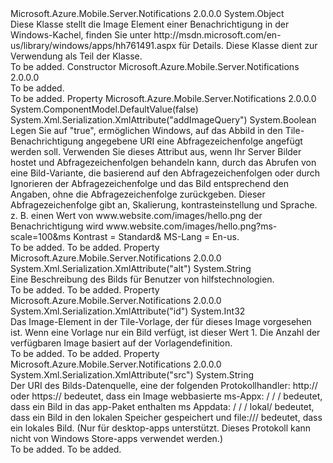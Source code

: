 <Type Name="TileImage" FullName="Microsoft.Azure.Mobile.Server.TileImage">
  <TypeSignature Language="C#" Value="public class TileImage" />
  <TypeSignature Language="ILAsm" Value=".class public auto ansi beforefieldinit TileImage extends System.Object" />
  <TypeSignature Language="DocId" Value="T:Microsoft.Azure.Mobile.Server.TileImage" />
  <TypeSignature Language="VB.NET" Value="Public Class TileImage" />
  <TypeSignature Language="F#" Value="type TileImage = class" />
  <AssemblyInfo>
    <AssemblyName>Microsoft.Azure.Mobile.Server.Notifications</AssemblyName>
    <AssemblyVersion>2.0.0.0</AssemblyVersion>
  </AssemblyInfo>
  <Base>
    <BaseTypeName>System.Object</BaseTypeName>
  </Base>
  <Interfaces />
  <Docs>
    <summary>
            Diese Klasse stellt die <c>Image</c> Element einer Benachrichtigung in der Windows-Kachel, finden Sie unter <c>http://msdn.microsoft.com/en-us/library/windows/apps/hh761491.aspx</c> für Details.
            Diese Klasse dient zur Verwendung als Teil der <see cref="T:Microsoft.Azure.Mobile.Server.WindowsPushMessage" /> Klasse.
            </summary>
    <remarks>To be added.</remarks>
  </Docs>
  <Members>
    <Member MemberName=".ctor">
      <MemberSignature Language="C#" Value="public TileImage ();" />
      <MemberSignature Language="ILAsm" Value=".method public hidebysig specialname rtspecialname instance void .ctor() cil managed" />
      <MemberSignature Language="DocId" Value="M:Microsoft.Azure.Mobile.Server.TileImage.#ctor" />
      <MemberSignature Language="VB.NET" Value="Public Sub New ()" />
      <MemberType>Constructor</MemberType>
      <AssemblyInfo>
        <AssemblyName>Microsoft.Azure.Mobile.Server.Notifications</AssemblyName>
        <AssemblyVersion>2.0.0.0</AssemblyVersion>
      </AssemblyInfo>
      <Parameters />
      <Docs>
        <summary>To be added.</summary>
        <remarks>To be added.</remarks>
      </Docs>
    </Member>
    <Member MemberName="AddImageQuery">
      <MemberSignature Language="C#" Value="public bool AddImageQuery { get; set; }" />
      <MemberSignature Language="ILAsm" Value=".property instance bool AddImageQuery" />
      <MemberSignature Language="DocId" Value="P:Microsoft.Azure.Mobile.Server.TileImage.AddImageQuery" />
      <MemberSignature Language="VB.NET" Value="Public Property AddImageQuery As Boolean" />
      <MemberSignature Language="F#" Value="member this.AddImageQuery : bool with get, set" Usage="Microsoft.Azure.Mobile.Server.TileImage.AddImageQuery" />
      <MemberType>Property</MemberType>
      <AssemblyInfo>
        <AssemblyName>Microsoft.Azure.Mobile.Server.Notifications</AssemblyName>
        <AssemblyVersion>2.0.0.0</AssemblyVersion>
      </AssemblyInfo>
      <Attributes>
        <Attribute>
          <AttributeName>System.ComponentModel.DefaultValue(false)</AttributeName>
        </Attribute>
        <Attribute>
          <AttributeName>System.Xml.Serialization.XmlAttribute("addImageQuery")</AttributeName>
        </Attribute>
      </Attributes>
      <ReturnValue>
        <ReturnType>System.Boolean</ReturnType>
      </ReturnValue>
      <Docs>
        <summary>
            Legen Sie auf "true", ermöglichen Windows, auf das Abbild in den Tile-Benachrichtigung angegebene URI eine Abfragezeichenfolge angefügt werden soll. Verwenden Sie dieses Attribut aus, wenn Ihr Server Bilder hostet und Abfragezeichenfolgen behandeln kann, durch das Abrufen von eine Bild-Variante, die basierend auf den Abfragezeichenfolgen oder durch Ignorieren der Abfragezeichenfolge und das Bild entsprechend den Angaben, ohne die Abfragezeichenfolge zurückgeben. Dieser Abfragezeichenfolge gibt an, Skalierung, kontrasteinstellung und Sprache. z. B. einen Wert von <c>www.website.com/images/hello.png</c> der Benachrichtigung wird <c>www.website.com/images/hello.png?ms-scale=100&amp;ms Kontrast = Standard&amp; MS-Lang = En-us</c>.
            </summary>
        <value>To be added.</value>
        <remarks>To be added.</remarks>
      </Docs>
    </Member>
    <Member MemberName="Alt">
      <MemberSignature Language="C#" Value="public string Alt { get; set; }" />
      <MemberSignature Language="ILAsm" Value=".property instance string Alt" />
      <MemberSignature Language="DocId" Value="P:Microsoft.Azure.Mobile.Server.TileImage.Alt" />
      <MemberSignature Language="VB.NET" Value="Public Property Alt As String" />
      <MemberSignature Language="F#" Value="member this.Alt : string with get, set" Usage="Microsoft.Azure.Mobile.Server.TileImage.Alt" />
      <MemberType>Property</MemberType>
      <AssemblyInfo>
        <AssemblyName>Microsoft.Azure.Mobile.Server.Notifications</AssemblyName>
        <AssemblyVersion>2.0.0.0</AssemblyVersion>
      </AssemblyInfo>
      <Attributes>
        <Attribute>
          <AttributeName>System.Xml.Serialization.XmlAttribute("alt")</AttributeName>
        </Attribute>
      </Attributes>
      <ReturnValue>
        <ReturnType>System.String</ReturnType>
      </ReturnValue>
      <Docs>
        <summary>
            Eine Beschreibung des Bilds für Benutzer von hilfstechnologien.
            </summary>
        <value>To be added.</value>
        <remarks>To be added.</remarks>
      </Docs>
    </Member>
    <Member MemberName="Id">
      <MemberSignature Language="C#" Value="public int Id { get; set; }" />
      <MemberSignature Language="ILAsm" Value=".property instance int32 Id" />
      <MemberSignature Language="DocId" Value="P:Microsoft.Azure.Mobile.Server.TileImage.Id" />
      <MemberSignature Language="VB.NET" Value="Public Property Id As Integer" />
      <MemberSignature Language="F#" Value="member this.Id : int with get, set" Usage="Microsoft.Azure.Mobile.Server.TileImage.Id" />
      <MemberType>Property</MemberType>
      <AssemblyInfo>
        <AssemblyName>Microsoft.Azure.Mobile.Server.Notifications</AssemblyName>
        <AssemblyVersion>2.0.0.0</AssemblyVersion>
      </AssemblyInfo>
      <Attributes>
        <Attribute>
          <AttributeName>System.Xml.Serialization.XmlAttribute("id")</AttributeName>
        </Attribute>
      </Attributes>
      <ReturnValue>
        <ReturnType>System.Int32</ReturnType>
      </ReturnValue>
      <Docs>
        <summary>
            Das Image-Element in der Tile-Vorlage, der für dieses Image vorgesehen ist. Wenn eine Vorlage nur ein Bild verfügt, ist dieser Wert 1. Die Anzahl der verfügbaren Image basiert auf der Vorlagendefinition.
            </summary>
        <value>To be added.</value>
        <remarks>To be added.</remarks>
      </Docs>
    </Member>
    <Member MemberName="Src">
      <MemberSignature Language="C#" Value="public string Src { get; set; }" />
      <MemberSignature Language="ILAsm" Value=".property instance string Src" />
      <MemberSignature Language="DocId" Value="P:Microsoft.Azure.Mobile.Server.TileImage.Src" />
      <MemberSignature Language="VB.NET" Value="Public Property Src As String" />
      <MemberSignature Language="F#" Value="member this.Src : string with get, set" Usage="Microsoft.Azure.Mobile.Server.TileImage.Src" />
      <MemberType>Property</MemberType>
      <AssemblyInfo>
        <AssemblyName>Microsoft.Azure.Mobile.Server.Notifications</AssemblyName>
        <AssemblyVersion>2.0.0.0</AssemblyVersion>
      </AssemblyInfo>
      <Attributes>
        <Attribute>
          <AttributeName>System.Xml.Serialization.XmlAttribute("src")</AttributeName>
        </Attribute>
      </Attributes>
      <ReturnValue>
        <ReturnType>System.String</ReturnType>
      </ReturnValue>
      <Docs>
        <summary>
            Der URI des Bilds-Datenquelle, eine der folgenden Protokollhandler: <c>http://</c> oder <c>https://</c> bedeutet, dass ein Image webbasierte <c>ms-Appx: / / /</c> bedeutet, dass ein Bild in das app-Paket enthalten <c>ms Appdata: / / / lokal/</c> bedeutet, dass ein Bild in den lokalen Speicher gespeichert und <c>file:///</c> bedeutet, dass ein lokales Bild. (Nur für desktop-apps unterstützt. Dieses Protokoll kann nicht von Windows Store-apps verwendet werden.)
            </summary>
        <value>To be added.</value>
        <remarks>To be added.</remarks>
      </Docs>
    </Member>
  </Members>
</Type>